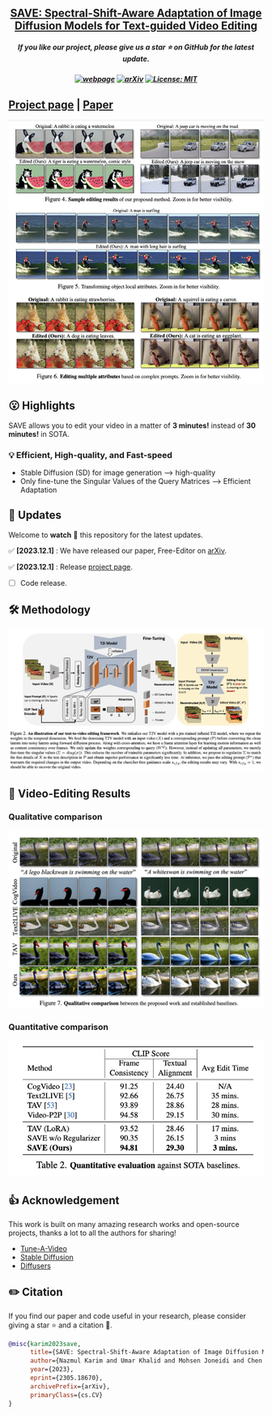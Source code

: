 <h2 align="center"> <a href="https://github.com/umarkhalidAI/LatentEditor">
SAVE: Spectral-Shift-Aware Adaptation of Image Diffusion Models for Text-guided Video Editing</a></h2>
<h5 align="center"> If you like our project, please give us a star ⭐ on GitHub for the latest update.  </h2>

<h5 align="center">

[![webpage](https://img.shields.io/badge/Webpage-blue)](https://free-editor.github.io/)
[![arXiv](https://img.shields.io/badge/Arxiv-2312.09313-b31b1b.svg?logo=arXiv)](https://arxiv.org/abs/2312.13663)
[![License: MIT](https://img.shields.io/badge/License-MIT-yellow.svg)](https://github.com/nazmul-karim170/SAVE-Text2Video-Diffusion/blob/main/LICENSE) 


</h5>

## [Project page](https://free-editor.github.io/) | [Paper](https://arxiv.org/abs/2312.13663) 


<img src="asset/Results.png"/>

## 😮 Highlights

SAVE allows you to edit your video in a matter of **3 minutes!** instead of **30 minutes!** in SOTA. 



### 💡 Efficient, High-quality, and Fast-speed
- Stable Diffusion (SD) for image generation   -->   high-quality
- Only fine-tune the Singular Values of the Query Matrices  --> Efficient Adaptation


## 🚩 **Updates**

Welcome to **watch** 👀 this repository for the latest updates.

✅ **[2023.12.1]** : We have released our paper, Free-Editor on [arXiv](https://arxiv.org/abs/2312.13663).

✅ **[2023.12.1]** : Release [project page](https://save-textguidedvideoediting.github.io/).
- [ ] Code release.

## 🛠️ Methodology

<img src="asset/Main.png"/>


## 🚀 Video-Editing Results

### Qualitative comparison

<img src="asset/Compare.png"/>

### Quantitative comparison

<img src="asset/quant_S.png"/>

## 👍 **Acknowledgement**
This work is built on many amazing research works and open-source projects, thanks a lot to all the authors for sharing!
* [Tune-A-Video](https://github.com/showlab/Tune-A-Video)
* [Stable Diffusion](https://github.com/CompVis/stable-diffusion)
* [Diffusers](https://github.com/huggingface/diffusers)

## ✏️ Citation
If you find our paper and code useful in your research, please consider giving a star :star: and a citation :pencil:.

```BibTeX
@misc{karim2023save,
      title={SAVE: Spectral-Shift-Aware Adaptation of Image Diffusion Models for Text-driven Video Editing}, 
      author={Nazmul Karim and Umar Khalid and Mohsen Joneidi and Chen Chen and Nazanin Rahnavard},
      year={2023},
      eprint={2305.18670},
      archivePrefix={arXiv},
      primaryClass={cs.CV}
}
```
<!---->
